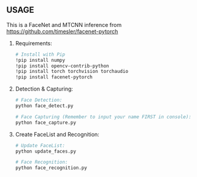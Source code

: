 ## USAGE
This is a FaceNet and MTCNN inference from https://github.com/timesler/facenet-pytorch
1. Requirements:
    ```bash
    # Install with Pip
    !pip install numpy
    !pip install opencv-contrib-python
    !pip install torch torchvision torchaudio
    !pip install facenet-pytorch

    ```
1. Detection & Capturing:
    ```bash
    # Face Detection:
    python face_detect.py
    
    # Face Capturing (Remember to input your name FIRST in console):
    python face_capture.py

    ```
1. Create FaceList and Recognition:
    ```bash
    # Update FaceList:
    python update_faces.py
    
    # Face Recognition:
    python face_recognition.py

    ```
